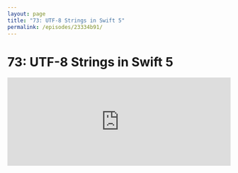 ```yaml
---
layout: page
title: "73: UTF-8 Strings in Swift 5"
permalink: /episodes/23334b91/
---
```


# 73: UTF-8 Strings in Swift 5

<iframe frameBorder="0" height="200px" scrolling="no" seamless src="https://player.simplecast.com/7e3b0edd-7187-4200-93a7-fb04b40598cf" width="100%" data-cy="latest-episode" />

## Relevant Links

* [UTF-8 String blog post on swift.org](https://swift.org/blog/utf8-string/)
* [Piercing the String Veil post on Swift forums](https://forums.swift.org/t/piercing-the-string-veil/21700)
* [SE-241 Deprecate String Index Encoded Offsets](https://github.com/apple/swift-evolution/blob/master/proposals/0241-string-index-explicit-encoding-offset.md)
* [SR-9749: The bug that led to deprecating `encodedOffset`](https://bugs.swift.org/browse/SR-9749)

## Thanks to this episode's Sponsors

### [Sentry.io](https://www.sentry.io/for/swift)

Sentry tells you about errors in your code before your customers have a chance to encounter them. 

With Sentry, you’ll see exactly how many users have been impacted by a bug, the stack trace, the commit that the error was released as part of, the engineer who wrote the line of code that is currently busted, and a lot more. 

Give it a try and let them know we sent you at https://www.sentry.io/for/swift

### [Clubhouse.io](https://clubhouse.io/swiftunwrapped)

Clubhouse is the first project management platform for software development that brings everyone together so that teams can focus on what matters – creating products their customers love. 

With a simple API and robust set of integrations, Clubhouse seamlessly integrates with the tools you use every day, getting out of your way so that you can deliver quality software on time. 

Listeners of Swift Unwrapped can sign up for **two free months** of Clubhouse by visiting https://clubhouse.io/swiftunwrapped 

## Get in Touch

If you're enjoying the show and want to say thank you, the best way to do that is by [leaving us a review on iTunes](https://itunes.apple.com/us/podcast/swift-unwrapped/id1209817203?mt=2)! It lets us know what you think of the show and helps us climb the charts so other people can find the show.

We've also got a channel set up on Spectrum.chat! If you want to talk about today's episode, ask us a question or just follow the conversation, jump in anytime at [spectrum.chat/specfm/swift-unwrapped](https://spectrum.chat/specfm/swift-unwrapped)
